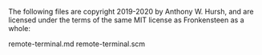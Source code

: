 The following files are copyright 2019-2020 by Anthony W. Hursh, and are licensed under the terms of the same MIT license as Fronkensteen as a whole:

remote-terminal.md
remote-terminal.scm
